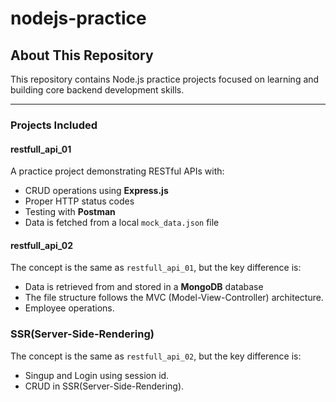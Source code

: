 # nodejs-practice

## About This Repository

This repository contains Node.js practice projects focused on learning and building core backend development skills.

---

### Projects Included

#### restfull_api_01

A practice project demonstrating RESTful APIs with:

- CRUD operations using **Express.js**
- Proper HTTP status codes
- Testing with **Postman**
- Data is fetched from a local `mock_data.json` file

#### restfull_api_02

The concept is the same as `restfull_api_01`, but the key difference is:

- Data is retrieved from and stored in a **MongoDB** database
- The file structure follows the MVC (Model-View-Controller) architecture.
- Employee operations.

### SSR(Server-Side-Rendering)

The concept is the same as `restfull_api_02`, but the key difference is:

- Singup and Login using session id.
- CRUD in SSR(Server-Side-Rendering).
